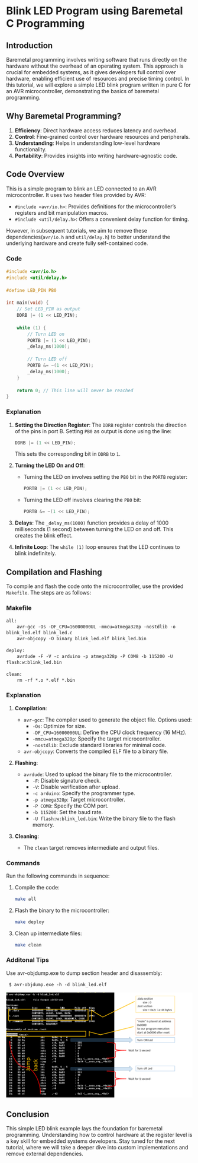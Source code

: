 # Blink LED Program using Baremetal C Programming

## Introduction
Baremetal programming involves writing software that runs directly on the hardware without the overhead of an operating system. This approach is crucial for embedded systems, as it gives developers full control over hardware, enabling efficient use of resources and precise timing control. In this tutorial, we will explore a simple LED blink program written in pure C for an AVR microcontroller, demonstrating the basics of baremetal programming.

## Why Baremetal Programming?
1. **Efficiency**: Direct hardware access reduces latency and overhead.
2. **Control**: Fine-grained control over hardware resources and peripherals.
3. **Understanding**: Helps in understanding low-level hardware functionality.
4. **Portability**: Provides insights into writing hardware-agnostic code.

## Code Overview
This is a simple program to blink an LED connected to an AVR microcontroller. It uses two header files provided by AVR:

- `#include <avr/io.h>`: Provides definitions for the microcontroller’s registers and bit manipulation macros.
- `#include <util/delay.h>`: Offers a convenient delay function for timing.

However, in subsequent tutorials, we aim to remove these dependencies(`avr/io.h` and `util/delay.h`) to better understand the underlying hardware and create fully self-contained code.

### Code
```c
#include <avr/io.h>
#include <util/delay.h>

#define LED_PIN PB0

int main(void) {
    // Set LED_PIN as output
    DDRB |= (1 << LED_PIN);

    while (1) {
        // Turn LED on
        PORTB |= (1 << LED_PIN);
        _delay_ms(1000);

        // Turn LED off
        PORTB &= ~(1 << LED_PIN);
        _delay_ms(1000);
    }

    return 0; // This line will never be reached
}
```

### Explanation
1. **Setting the Direction Register**: The `DDRB` register controls the direction of the pins in port B. Setting `PB0` as output is done using the line:
   ```c
   DDRB |= (1 << LED_PIN);
   ```
   This sets the corresponding bit in `DDRB` to `1`.

2. **Turning the LED On and Off**:
   - Turning the LED on involves setting the `PB0` bit in the `PORTB` register:
     ```c
     PORTB |= (1 << LED_PIN);
     ```
   - Turning the LED off involves clearing the `PB0` bit:
     ```c
     PORTB &= ~(1 << LED_PIN);
     ```

3. **Delays**: The `_delay_ms(1000)` function provides a delay of 1000 milliseconds (1 second) between turning the LED on and off. This creates the blink effect.

4. **Infinite Loop**: The `while (1)` loop ensures that the LED continues to blink indefinitely.

## Compilation and Flashing
To compile and flash the code onto the microcontroller, use the provided `Makefile`. The steps are as follows:

### Makefile
```make
all:
	avr-gcc -Os -DF_CPU=16000000UL -mmcu=atmega328p -nostdlib -o blink_led.elf blink_led.c 
	avr-objcopy -O binary blink_led.elf blink_led.bin

deploy:
	avrdude -F -V -c arduino -p atmega328p -P COM8 -b 115200 -U flash:w:blink_led.bin

clean:
	rm -rf *.o *.elf *.bin
```

### Explanation
1. **Compilation**:
   - `avr-gcc`: The compiler used to generate the object file. Options used:
     - `-Os`: Optimize for size.
     - `-DF_CPU=16000000UL`: Define the CPU clock frequency (16 MHz).
     - `-mmcu=atmega328p`: Specify the target microcontroller.
     - `-nostdlib`: Exclude standard libraries for minimal code.
   - `avr-objcopy`: Converts the compiled ELF file to a binary file.

2. **Flashing**:
   - `avrdude`: Used to upload the binary file to the microcontroller.
     - `-F`: Disable signature check.
     - `-V`: Disable verification after upload.
     - `-c arduino`: Specify the programmer type.
     - `-p atmega328p`: Target microcontroller.
     - `-P COM8`: Specify the COM port.
     - `-b 115200`: Set the baud rate.
     - `-U flash:w:blink_led.bin`: Write the binary file to the flash memory.

3. **Cleaning**:
   - The `clean` target removes intermediate and output files.

### Commands
Run the following commands in sequence:
1. Compile the code:
   ```bash
   make all
   ```
2. Flash the binary to the microcontroller:
   ```bash
   make deploy
   ```
3. Clean up intermediate files:
   ```bash
   make clean
   ```
   
### Additonal Tips
Use avr-objdump.exe to dump section header and disassembly:
```
 $ avr-objdump.exe -h -d blink_led.elf
```
![Sections and Disassembly](images/Disassembly.png)

## Conclusion
This simple LED blink example lays the foundation for baremetal programming. Understanding how to control hardware at the register level is a key skill for embedded systems developers. Stay tuned for the next tutorial, where we will take a deeper dive into custom implementations and remove external dependencies.

